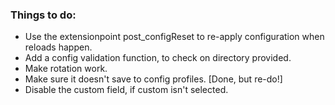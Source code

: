 ### Things to do:

* Use the extensionpoint post_configReset to re-apply configuration when reloads happen.
* Add a config validation function, to check on directory provided.
* Make rotation work.
* Make sure it doesn't save to config profiles. [Done, but re-do!]
* Disable the custom field, if custom isn't selected.

